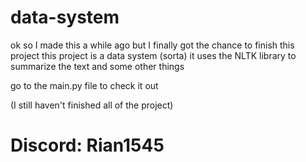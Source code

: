 # data-system
ok so I made this a while ago but I finally got the chance to finish this project this project is a data system (sorta) it uses the NLTK library to summarize the text and some other things

go to the main.py file to check it out

(I still haven't finished all of the project)

# Discord: Rian1545
